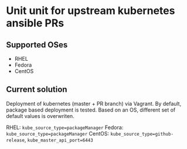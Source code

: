 # Unit unit for upstream kubernetes ansible PRs

## Supported OSes

* RHEL
* Fedora
* CentOS

## Current solution

Deployment of kubernetes (master + PR branch) via Vagrant.
By default, package based deployment is tested.
Based on an OS, different set of default values is overwriten.

RHEL: ``kube_source_type=packageManager``
Fedora:  ``kube_source_type=packageManager``
CentOS: ``kube_source_type=github-release``, ``kube_master_api_port=6443`` 
